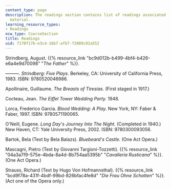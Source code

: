 ```yaml
---
content_type: page
description: The readings section contains list of readings associated with the course
  material.
learning_resource_types:
- Readings
ocw_type: CourseSection
title: Readings
uid: f170f17b-e3c4-16b7-afb7-f2089c91a552
---
```


Strindberg, August. {{% resource_link "bc9d012b-b499-4bf4-b426-e6a4e9d70098" "_The Father_" %}}.

———. _Strindberg: Five Plays_. Berkeley, CA: University of California Press, 1983. ISBN: 9780520046986.

Apollinaire, Guillaume. _The Breasts of Tiresias._ (First staged in 1917.)

Cocteau, Jean. _The Eiffel Tower Wedding Party._ 1948.

Lorca, Frederico Garcia. _Blood Wedding: A Play._ New York, NY: Faber & Faber, 1997. ISBN: 9780571190065.

O'Neill, Eugene. _Long Day's Journey Into The Night._ (Completed in 1940.) New Haven, CT: Yale University Press, 2002. ISBN: 9780300093056.

Bartok, Bela (Text by Bela Balazs). _Bluebeard's Castle._ (One Act Opera.)

Mascagni, Pietro (Text by Giovanni Targioni-Tozzetti). {{% resource_link "04a3a7f9-575e-4bda-8a4d-8b754aa5395b" "_Cavalleria Rusticana_" %}}. (One Act Opera.)

Strauss, Richard (Text by Hugo Von Hofmannsthal). {{% resource_link "bcd9f78a-431f-4bdf-99bd-826bfac4fe8d" "_Die Frau Ohne Schatten_" %}}_._ (Act one of the Opera only.)